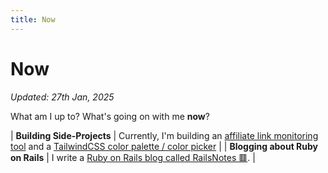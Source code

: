```yaml
---
title: Now
---
```


# Now

_Updated: 27th Jan, 2025_

What am I up to? What's going on with me **now**?

| **Building Side-Projects** | Currently, I'm building an [affiliate link monitoring tool](https://affimon.com) and a [TailwindCSS color palette / color picker](https://tailcolors.com) |
| **Blogging about Ruby on Rails** | I write a [Ruby on Rails blog called RailsNotes 🟥](https://railsnotes.xyz). |

